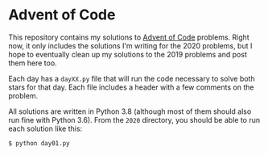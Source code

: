 # Advent of Code

This repository contains my solutions to [Advent of Code](https://adventofcode.com/) problems. Right now, it only
includes the solutions I'm writing for the 2020 problems, but I hope to eventually clean up my solutions to the 2019 problems and post them here too.

Each day has a `dayXX.py` file that will run the code necessary to solve both stars for that day. Each file includes a header with a few comments on the problem.

All solutions are written in Python 3.8 (although most of them should also run fine with Python 3.6). From the `2020` directory,
you should be able to run each solution like this:

    $ python day01.py
